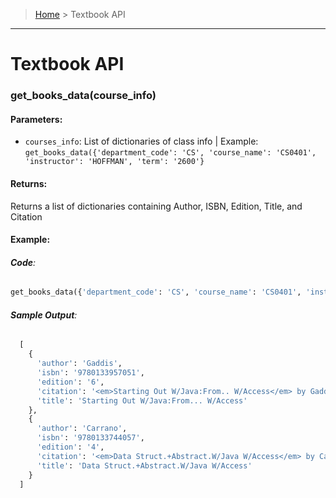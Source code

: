 > [Home](README.md) > Textbook API
---

# Textbook API

### **get_books_data(course_info)**

#### **Parameters**:
  - `courses_info`: List of dictionaries of class info | Example: `get_books_data({'department_code': 'CS', 'course_name': 'CS0401', 'instructor': 'HOFFMAN', 'term': '2600'}`

#### **Returns**:
Returns a list of dictionaries containing Author, ISBN, Edition, Title, and Citation

#### **Example**:

###### **Code**:
```python
get_books_data({'department_code': 'CS', 'course_name': 'CS0401', 'instructor': 'HOFFMAN', 'term': '2600'}, {'department_code': 'CS', 'course_name': 'CS0445', 'instructor': 'GARRISON III', 'term': '2600'])
```

###### **Sample Output**:
```python
  [
    {
      'author': 'Gaddis',
      'isbn': '9780133957051',
      'edition': '6',
      'citation': '<em>Starting Out W/Java:From.. W/Access</em> by Gaddis. Pearson Education, 6th Edition, 2015. (ISBN: 9780133957051).',
      'title': 'Starting Out W/Java:From... W/Access'
    },
    {
      'author': 'Carrano',
      'isbn': '9780133744057',
      'edition': '4',
      'citation': '<em>Data Struct.+Abstract.W/Java W/Access</em> by Carrano. Pearson Education, 4th Edition, 2014. (ISBN: 9780133744057).',
      'title': 'Data Struct.+Abstract.W/Java W/Access'
    }
  ]
```